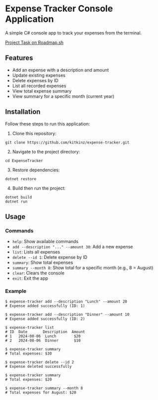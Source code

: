 # Expense Tracker Console Application

A simple C# console app to track your expenses from the terminal.

[Project Task on Roadmap.sh](https://roadmap.sh/projects/expense-tracker)

## Features
- Add an expense with a description and amount
- Update existing expenses
- Delete expenses by ID
- List all recorded expenses
- View total expense summary
- View summary for a specific month (current year)

## Installation
Follow these steps to run this application:
1. Clone this repository:
```
git clone https://github.com/kitkinz/expense-tracker.git
```
2. Navigate to the project directory:
```
cd ExpenseTracker
```
3. Restore dependencies:
```
dotnet restore
```
4. Build then run the project:
```
dotnet build
dotnet run
```

## Usage
### Commands
- `help`: Show available commands
- `add --description "..." --amount 30`: Add a new expense
- `list`: Lists all expenses
- `delete --id 1`: Delete expense by ID
- `summary`: Show total expenses
- `summary --month 8`: Show total for a specific month (e.g., 8 = August)
- `clear`: Clears the console
- `exit`: Exit the app

### Example
```
$ expense-tracker add --description "Lunch" --amount 20
# Expense added successfully (ID: 1)

$ expense-tracker add --description "Dinner" --amount 10
# Expense added successfully (ID: 2)

$ expense-tracker list
# ID  Date       Description  Amount
# 1   2024-08-06  Lunch        $20
# 2   2024-08-06  Dinner       $10

$ expense-tracker summary
# Total expenses: $30

$ expense-tracker delete --id 2
# Expense deleted successfully

$ expense-tracker summary
# Total expenses: $20

$ expense-tracker summary --month 8
# Total expenses for August: $20
```